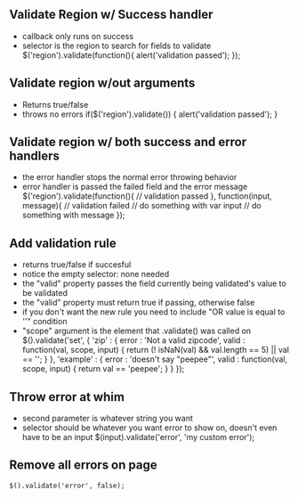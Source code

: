 Validate Region w/ Success handler
----------------------------------
- callback only runs on success
- selector is the region to search for fields to validate
	$('region').validate(function(){
		alert('validation passed');
	}); 



Validate region w/out arguments
-------------------------------
- Returns true/false
- throws no errors
	if($('region').validate()) {
		alert('validation passed');
	}



Validate region w/ both success and error handlers
--------------------------------------------------
- the error handler stops the normal error throwing behavior
- error handler is passed the failed field and the error message
	$('region').validate(function(){
		// validation passed
	}, function(input, message){
		// validation failed
		// do something with var input
		// do something with message
	});



Add validation rule
-------------------
- returns true/false if succesful
- notice the empty selector: none needed
- the "valid" property passes the field currently being validated's value to be validated
- the "valid" property must return true if passing, otherwise false
- if you don't want the new rule you need to include "OR value is equal to ''" condition
- "scope" argument is the element that .validate() was called on
	$().validate('set', {
		'zip' : {
			error : 'Not a valid zipcode',
			valid : function(val, scope, input) {
				return (! isNaN(val) && val.length == 5) || val == '';
			}
		},
		'example' : {
			error : 'doesn\'t say "peepee"',
			valid : function(val, scope, input) {
				return val == 'peepee';
			}
		}
	});



Throw error at whim
-------------------
- second parameter is whatever string you want
- selector should be whatever you want error to show on, doesn't even have to be an input
	$(input).validate('error', 'my custom error');



Remove all errors on page
-------------------------
	$().validate('error', false);